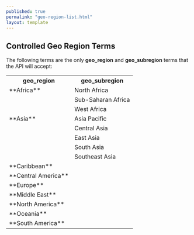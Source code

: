 ```yaml
---
published: true
permalink: "geo-region-list.html"
layout: template
---
```


## Controlled Geo Region Terms

The following terms are the only **geo_region** and **geo_subregion** terms that the API will accept:

<table border="0">
<tr>
<th>geo_region</th>
<th>geo_subregion</th>
</tr>

<tr>
  <td>**Africa**</td>
  <td>North Africa</td>
 </tr>
 
 <tr>
  <td></td>
  <td>Sub-Saharan Africa</td>
 </tr>
 
 <tr>
  <td></td>
  <td>West Africa</td>
 </tr>

<tr>
  <td>**Asia**</td>
  <td>Asia Pacific</td>
 </tr>
 
 <tr>
  <td></td>
  <td>Central Asia</td>
 </tr>
 
 <tr>
  <td></td>
  <td>East Asia</td>
 </tr>
 
 <tr>
  <td></td>
  <td>South Asia</td>
 </tr>
 
 <tr>
  <td></td>
  <td>Southeast Asia</td>
 </tr>

<tr>
  <td>**Caribbean**</td>
  <td></td>
 </tr>

<tr>
  <td>**Central America**</td>
  <td></td>
 </tr>

<tr>
  <td>**Europe**</td>
  <td></td>
 </tr>

<tr>
  <td>**Middle East**</td>
  <td></td>
 </tr>

<tr>
  <td>**North America**</td>
  <td></td>
 </tr>

<tr>
  <td>**Oceania**</td>
  <td></td>
 </tr>

<tr>
  <td>**South America**</td>
  <td></td>
 </tr>

</table>